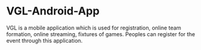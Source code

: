 # VGL-Android-App
VGL is a mobile application which is used for registration, online team formation, online streaming, fixtures of games. Peoples can register for the event through this application.
